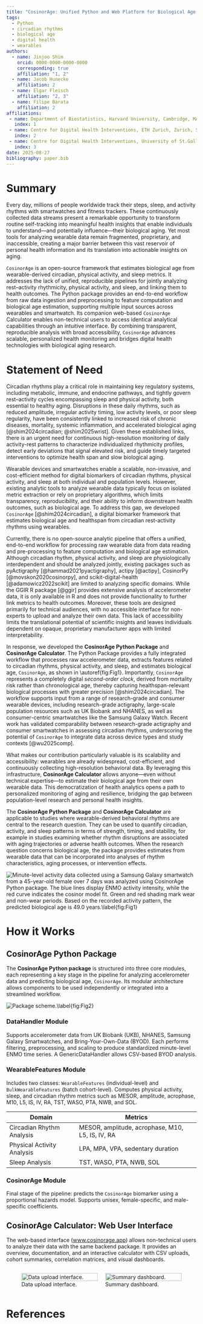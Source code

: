 ```yaml
---
title: "CosinorAge: Unified Python and Web Platform for Biological Age Estimation from Wearable- and Smartwatch-Based Activity Rhythms"
tags:
  - Python
  - circadian rhythms
  - biological age
  - digital health
  - wearables
authors:
  - name: Jinjoo Shim
    orcid: 0000-0000-0000-0000
    corresponding: true
    affiliation: "1, 2"
  - name: Jacob Hunecke
    affiliation: 2
  - name: Elgar Fleisch
    affiliation: "2, 3"
  - name: Filipe Barata
    affiliation: 2
affiliations:
 - name: Department of Biostatistics, Harvard University, Cambridge, MA, USA
   index: 1
 - name: Centre for Digital Health Interventions, ETH Zurich, Zurich, Switzerland
   index: 2
 - name: Centre for Digital Health Interventions, University of St.Gallen, St.Gallen, Switzerland
   index: 3
date: 2025-08-27
bibliography: paper.bib
---
```


# Summary

Every day, millions of people worldwide track their steps, sleep, and activity rhythms with smartwatches and fitness trackers. These continuously collected data streams present a remarkable opportunity to transform routine self-tracking into meaningful health insights that enable individuals to understand—and potentially influence—their biological aging. Yet most tools for analyzing wearable data remain fragmented, proprietary, and inaccessible, creating a major barrier between this vast reservoir of personal health information and its translation into actionable insights on aging.

`CosinorAge` is an open-source framework that estimates biological age from wearable-derived circadian, physical activity, and sleep metrics. It addresses the lack of unified, reproducible pipelines for jointly analyzing rest–activity rhythmicity, physical activity, and sleep, and linking them to health outcomes. The Python package provides an end-to-end workflow from raw data ingestion and preprocessing to feature computation and biological age estimation, supporting multiple input sources across wearables and smartwatch. Its companion web-based `CosinorAge` Calculator enables non-technical users to access identical analytical capabilities through an intuitive interface. By combining transparent, reproducible analysis with broad accessibility, `CosinorAge` advances scalable, personalized health monitoring and bridges digital health technologies with biological aging research.

# Statement of Need

Circadian rhythms play a critical role in maintaining key regulatory systems, including metabolic, immune, and endocrine pathways, and tightly govern rest–activity cycles encompassing sleep and physical activity, both essential to healthy aging. Disruptions in these daily rhythms, such as reduced amplitude, irregular activity timing, low activity levels, or poor sleep regularity, have been consistently linked to increased risk of chronic diseases, mortality, systemic inflammation, and accelerated biological aging [@shim2024circadian; @shim2025wrist]. Given these established links, there is an urgent need for continuous high-resolution monitoring of daily activity-rest patterns to characterize individualized rhythmicity profiles, detect early deviations that signal elevated risk, and guide timely targeted interventions to optimize health span and slow biological aging.  

Wearable devices and smartwatches enable a scalable, non-invasive, and cost-efficient method for digital biomarkers of circadian rhythms, physical activity, and sleep at both individual and population levels. However, existing analytic tools to analyze wearable data typically focus on isolated metric extraction or rely on proprietary algorithms, which limits transparency, reproducibility, and their ability to inform downstream health outcomes, such as biological age. To address this gap, we developed `CosinorAge` [@shim2024circadian], a digital biomarker framework that estimates biological age and healthspan from circadian rest-activity rhythms using wearables.  

Currently, there is no open-source analytic pipeline that offers a unified, end-to-end workflow for processing raw wearable data from data reading and pre-processing to feature computation and biological age estimation. Although circadian rhythm, physical activity, and sleep are physiologically interdependent and should be analyzed jointly, existing packages such as pyActigraphy [@hammad2021pyactigraphy], actipy [@actipy], CosinorPy [@movskon2020cosinorpy], and scikit-digital-health [@adamowicz2022scikit] are limited to analyzing specific domains. While the GGIR R package [@ggir] provides extensive analysis of accelerometer data, it is only available in R and does not provide functionality to further link metrics to health outcomes. Moreover, these tools are designed primarily for technical audiences, with no accessible interface for non-experts to upload and analyze their own data. This lack of accessibility limits the translational potential of scientific insights and leaves individuals dependent on opaque, proprietary manufacturer apps with limited interpretability.  

In response, we developed the **CosinorAge Python Package** and **CosinorAge Calculator**. The Python Package provides a fully integrated workflow that processes raw accelerometer data, extracts features related to circadian rhythms, physical activity, and sleep, and estimates biological age, `CosinorAge`, as shown in \autoref{fig:Fig1}. Importantly, `CosinorAge` represents a completely digital *second-order clock*, derived from mortality risk rather than chronological age, thereby capturing healthspan-relevant biological processes with greater precision [@shim2024circadian]. The workflow supports input from a range of research-grade and consumer wearable devices, including research-grade actigraphy, large-scale population resources such as UK Biobank and NHANES, as well as consumer-centric smartwatches like the Samsung Galaxy Watch. Recent work has validated comparability between research-grade actigraphy and consumer smartwatches in assessing circadian rhythms, underscoring the potential of `CosinorAge` to integrate data across device types and study contexts [@wu2025comp].  

What makes our contribution particularly valuable is its scalability and accessibility: wearables are already widespread, cost-efficient, and continuously collecting high-resolution behavioral data. By leveraging this infrastructure, **CosinorAge Calculator** allows anyone—even without technical expertise—to estimate their biological age from their own wearable data. This democratization of health analytics opens a path to personalized monitoring of aging and resilience, bridging the gap between population-level research and personal health insights.  

The **CosinorAge Python Package** and **CosinorAge Calculator** are applicable to studies where wearable-derived behavioral rhythms are central to the research question. They can be used to quantify circadian, activity, and sleep patterns in terms of strength, timing, and stability, for example in studies examining whether rhythm disruptions are associated with aging trajectories or adverse health outcomes. When the research question concerns biological age, the package provides estimates from wearable data that can be incorporated into analyses of rhythm characteristics, aging processes, or intervention effects.  

![Minute-level activity data collected using a Samsung Galaxy smartwatch from a 45-year-old female over 7 days was analyzed using `CosinorAge` Python package. The blue lines display ENMO activity intensity, while the red curve indicates the cosinor model fit. Green and red shading mark wear and non-wear periods. Based on the recorded activity pattern, the predicted biological age is 49.0 years.\label{fig:Fig1}](figures/timerseries&CA.png)

# How it Works

## CosinorAge Python Package

The **CosinorAge Python package** is structured into three core modules, each representing a key stage in the pipeline for analyzing accelerometer data and predicting biological age, `CosinorAge`. Its modular architecture allows components to be used independently or integrated into a streamlined workflow.  

![Package scheme.\label{fig:Fig2}](figures/schema.png)

### DataHandler Module
Supports accelerometer data from UK Biobank (UKB), NHANES, Samsung Galaxy Smartwatches, and Bring-Your-Own-Data (BYOD). Each performs filtering, preprocessing, and scaling to produce standardized minute-level ENMO time series. A GenericDataHandler allows CSV-based BYOD analysis.  

### WearableFeatures Module
Includes two classes: `WearableFeatures` (individual-level) and `BulkWearableFeatures` (batch cohort-level). Computes physical activity, sleep, and circadian rhythm metrics such as MESOR, amplitude, acrophase, M10, L5, IS, IV, RA, TST, WASO, PTA, NWB, and SOL.  

| **Domain** | **Metrics** |
|------------|-------------|
| Circadian Rhythm Analysis | MESOR, amplitude, acrophase, M10, L5, IS, IV, RA |
| Physical Activity Analysis | LPA, MPA, VPA, sedentary duration |
| Sleep Analysis | TST, WASO, PTA, NWB, SOL |

### CosinorAge Module
Final stage of the pipeline: predicts the `CosinorAge` biomarker using a proportional hazards model. Supports unisex, female-specific, and male-specific coefficients.  

## CosinorAge Calculator: Web User Interface

The web-based interface (www.cosinorage.app) allows non-technical users to analyze their data with the same backend package. It provides an overview, documentation, and an interactive calculator with CSV uploads, cohort summaries, correlation matrices, and visual dashboards.  

<div style="display: flex; justify-content: space-between; align-items: flex-start;">
  <figure style="flex: 1; margin-right: 10px;">
    <img src="figures/calc1.jpeg" alt="Data upload interface." style="width:100%;">
    <figcaption>Data upload interface.<a name="fig:Fig3"></a></figcaption>
  </figure>
  <figure style="flex: 1; margin-left: 10px;">
    <img src="figures/calc2.jpeg" alt="Summary dashboard." style="width:100%;">
    <figcaption>Summary dashboard.<a name="fig:Fig4"></a></figcaption>
  </figure>
</div>

# References